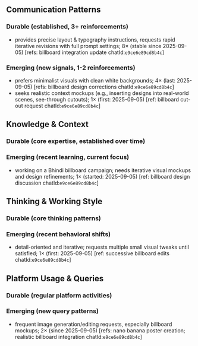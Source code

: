 ## Communication Patterns
### Durable (established, 3+ reinforcements)
- provides precise layout & typography instructions, requests rapid iterative revisions with full prompt settings; 8× (stable since 2025-09-05) [refs: billboard integration update chatId:`e9ce6e89cd8b4c`]

### Emerging (new signals, 1-2 reinforcements)
- prefers minimalist visuals with clean white backgrounds; 4× (last: 2025-09-05) [refs: billboard design corrections chatId:`e9ce6e89cd8b4c`]
- seeks realistic context mockups (e.g., inserting designs into real-world scenes, see-through cutouts); 1× (first: 2025-09-05) [ref: billboard cut-out request chatId:`e9ce6e89cd8b4c`]

## Knowledge & Context
### Durable (core expertise, established over time)

### Emerging (recent learning, current focus)
- working on a Bhindi billboard campaign; needs iterative visual mockups and design refinements; 1× (started: 2025-09-05) [ref: billboard design discussion chatId:`e9ce6e89cd8b4c`]

## Thinking & Working Style
### Durable (core thinking patterns)

### Emerging (recent behavioral shifts)
- detail-oriented and iterative; requests multiple small visual tweaks until satisfied; 1× (first: 2025-09-05) [ref: successive billboard edits chatId:`e9ce6e89cd8b4c`]

## Platform Usage & Queries
### Durable (regular platform activities)

### Emerging (new query patterns)
- frequent image generation/editing requests, especially billboard mockups; 2× (since 2025-09-05) [refs: nano banana poster creation; realistic billboard integration chatId:`e9ce6e89cd8b4c`]